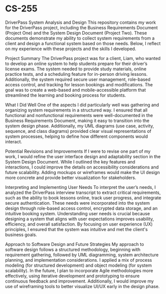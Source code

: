 # CS-255

DriverPass System Analysis and Design
This repository contains my work for the DriverPass project, including the Business Requirements Document (Project One) and the System Design Document (Project Two). These documents demonstrate my ability to collect system requirements from a client and design a functional system based on those needs. Below, I reflect on my experience with these projects and the skills I developed.

Project Summary
The DriverPass project was for a client, Liam, who wanted to develop an online system to help students prepare for their driver’s license exams. The system needed to provide study materials, online practice tests, and a scheduling feature for in-person driving lessons. Additionally, the system required secure user management, role-based access control, and tracking for lesson bookings and modifications. The goal was to create a web-based and mobile-accessible platform that streamlined the learning and booking process for students.

What I Did Well
One of the aspects I did particularly well was gathering and organizing system requirements in a structured way. I ensured that all functional and nonfunctional requirements were well-documented in the Business Requirements Document, making it easy to transition into the system design phase. Additionally, my UML diagrams (use case, activity, sequence, and class diagrams) provided clear visual representations of system processes, helping to define how different components would interact.

Potential Revisions and Improvements
If I were to revise one part of my work, I would refine the user interface design and adaptability section in the System Design Document. While I outlined the key features and interactions, I could improve the details on accessibility considerations and future scalability. Adding mockups or wireframes would make the UI design more concrete and provide better visualization for stakeholders.

Interpreting and Implementing User Needs
To interpret the user’s needs, I analyzed the DriverPass interview transcript to extract critical requirements, such as the ability to book lessons online, track user progress, and integrate secure authentication. These needs were incorporated into the system design through role-based access control, encrypted data storage, and an intuitive booking system. Understanding user needs is crucial because designing a system that aligns with user expectations improves usability, efficiency, and overall satisfaction. By focusing on user experience (UX) principles, I ensured that the system was intuitive and met the client's business goals.

Approach to Software Design and Future Strategies
My approach to software design follows a structured methodology, beginning with requirement gathering, followed by UML diagramming, system architecture planning, and implementation considerations. I applied a mix of process modeling (for structured development) and object modeling (for system scalability). In the future, I plan to incorporate Agile methodologies more effectively, using iterative development and prototyping to ensure continuous feedback and improvement. Additionally, I would improve my use of wireframing tools to better visualize UI/UX early in the design phase.
